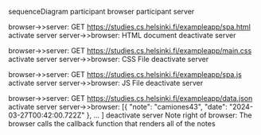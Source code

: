 sequenceDiagram
participant browser
participant server

browser->>server: GET https://studies.cs.helsinki.fi/exampleapp/spa.html
activate server
server->>browser: HTML document
deactivate server

browser->>server: GET https://studies.cs.helsinki.fi/exampleapp/main.css
activate server
server->>browser: CSS File
deactivate server

browser->>server: GET https://studies.cs.helsinki.fi/exampleapp/spa.js
activate server
server->>browser: JS File
deactivate server

browser->>server: GET https://studies.cs.helsinki.fi/exampleapp/data.json
activate server
server->>browser: [{ "note": "camiones43", "date": "2024-03-27T00:42:00.722Z" }, ... ]
deactivate server 
Note right of browser: The browser calls the callback function that renders all of the notes